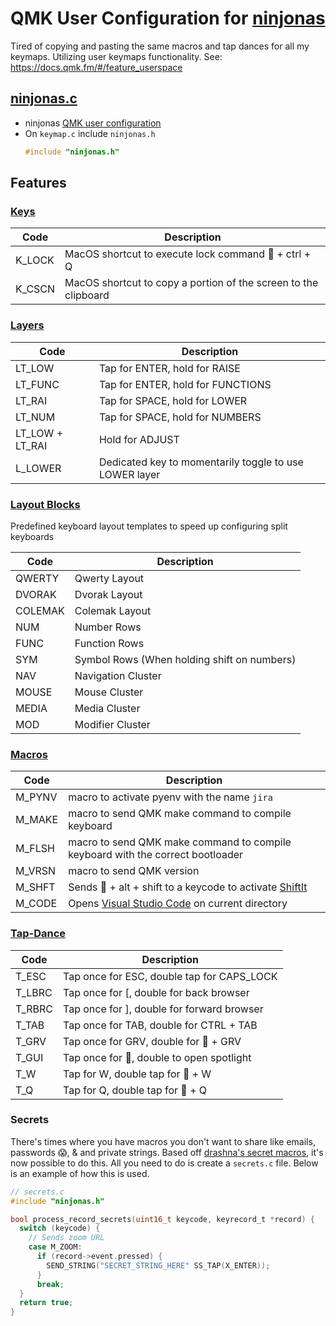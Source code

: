 # QMK User Configuration for [ninjonas](https://github.com/ninjonas/qmk-yonas)
Tired of copying and pasting the same macros and tap dances for all my keymaps. Utilizing user keymaps functionality.
See: https://docs.qmk.fm/#/feature_userspace

## [ninjonas.c](ninjonas.c)
- ninjonas [QMK user configuration](https://github.com/qmk/qmk_firmware/blob/master/docs/feature_userspace.md)
- On `keymap.c` include `ninjonas.h`
  ```c
  #include "ninjonas.h"     
  ```

## Features
### [Keys](ninjonas.h#L44)
|Code | Description |
|---|---|
|K_LOCK | MacOS shortcut to execute lock command  + ctrl + Q |
|K_CSCN | MacOS shortcut to copy a portion of the screen to the clipboard |

### [Layers](ninjonas.h#L48)
|Code | Description |
|---|---|
|LT_LOW | Tap for ENTER, hold for RAISE |
|LT_FUNC | Tap for ENTER, hold for FUNCTIONS |
|LT_RAI | Tap for SPACE, hold for LOWER |
|LT_NUM | Tap for SPACE, hold for NUMBERS |
|LT_LOW + LT_RAI | Hold for ADJUST  |
|L_LOWER | Dedicated key to momentarily toggle to use LOWER layer |

### [Layout Blocks](ninjonas.h#L57)
Predefined keyboard layout templates to speed up configuring split keyboards

|Code | Description |
|---|---|
|QWERTY | Qwerty Layout |
|DVORAK | Dvorak Layout |
|COLEMAK | Colemak Layout |
|NUM | Number Rows |
|FUNC | Function Rows |
|SYM | Symbol Rows \(When holding shift on numbers\) |
|NAV | Navigation Cluster |
|MOUSE | Mouse Cluster |
|MEDIA | Media Cluster |
|MOD | Modifier Cluster |

### [Macros](process_records.c)
|Code | Description |
|---|---|
|M_PYNV | macro to activate pyenv with the name `jira` |
|M_MAKE | macro to send QMK make command to compile keyboard |
|M_FLSH | macro to send QMK make command to compile keyboard with the correct bootloader |
|M_VRSN | macro to send QMK version |
|M_SHFT | Sends  + alt + shift to a keycode to activate [ShiftIt](https://github.com/fikovnik/ShiftIt) |
|M_CODE | Opens [Visual Studio Code](https://code.visualstudio.com/) on current directory |

### [Tap-Dance](tap_dances.h)
|Code | Description |
|---|---|
|T_ESC | Tap once for ESC, double tap for CAPS_LOCK |
|T_LBRC | Tap once for [, double for back browser |
|T_RBRC | Tap once for ], double for forward browser |
|T_TAB | Tap once for TAB, double for CTRL + TAB |
|T_GRV | Tap once for GRV, double for  + GRV |
|T_GUI | Tap once for , double to open spotlight |
|T_W | Tap for W, double tap for  + W |
|T_Q | Tap for Q, double tap for  + Q |

### Secrets
There's times where you have macros you don't want to share like emails, passwords 😱, & and private strings. Based off [drashna's secret macros](https://github.com/qmk/qmk_firmware/blob/master/users/drashna/readme_secrets.md), it's now possible to do this. All you need to do is create a `secrets.c` file. Below is an example of how this is used.

```c
// secrets.c
#include "ninjonas.h" 

bool process_record_secrets(uint16_t keycode, keyrecord_t *record) {
  switch (keycode) {
    // Sends zoom URL
    case M_ZOOM:
      if (record->event.pressed) {
        SEND_STRING("SECRET_STRING_HERE" SS_TAP(X_ENTER));
      }
      break;
  }
  return true;
}
```